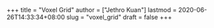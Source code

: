 +++
title = "Voxel Grid"
author = ["Jethro Kuan"]
lastmod = 2020-06-26T14:33:34+08:00
slug = "voxel_grid"
draft = false
+++
